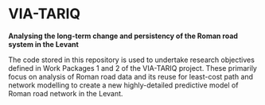 # VIA-TARIQ

**Analysing the long-term change and persistency of the Roman road system in the Levant**

The code stored in this repository is used to undertake research objectives defined in Work Packages 1 and 2 of the VIA-TARIQ project. These primarily focus on analysis of Roman road data and its reuse for least-cost path and network modelling to create a new highly-detailed predictive model of Roman road network in the Levant.
